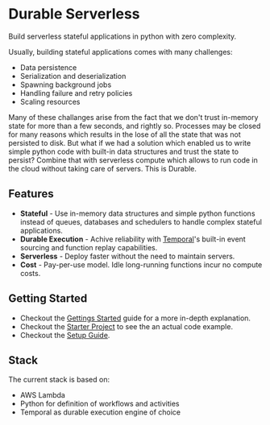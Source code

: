# Durable Serverless
Build serverless stateful applications in python with zero complexity.

Usually, building stateful applications comes with many challenges:
- Data persistence
- Serialization and deserialization
- Spawning background jobs
- Handling failure and retry policies
- Scaling resources

Many of these challanges arise from the fact that we don't trust in-memory state for more than a few seconds, and rightly so. Processes may be closed for many reasons which results in the lose of all the state that was not persisted to disk. But what if we had a solution which enabled us to write simple python code with built-in data structures and trust the state to persist? Combine that with serverless compute which allows to run code in the cloud without taking care of servers. This is Durable.

## Features
- **Stateful** - Use in-memory data structures and simple python functions instead of queues, databases and schedulers to handle complex stateful applications.
- **Durable Execution** - Achive reliability with [Temporal](https://temporal.io/)'s built-in event sourcing and function replay capabilities.
- **Serverless** - Deploy faster without the need to maintain servers.
- **Cost** - Pay-per-use model. Idle long-running functions incur no compute costs.

## Getting Started
- Checkout the [Gettings Started](./GETTING_STARTED.md) guide for a more in-depth explanation.
- Checkout the [Starter Project](https://github.com/danzilberdan/Durable-Serverless-Starter) to see the an actual code example.
- Checkout the [Setup Guide](https://github.com/danzilberdan/Durable-Serverless-Starter/blob/main/SETUP.md).

## Stack
The current stack is based on:
- AWS Lambda
- Python for definition of workflows and activities
- Temporal as durable execution engine of choice
